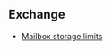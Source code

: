 ## Exchange
* [Mailbox storage limits](https://docs.microsoft.com/en-us/office365/servicedescriptions/exchange-online-service-description/exchange-online-limits#mailbox-storage-limits)
